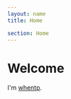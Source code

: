 ```yaml
---
layout: name
title: Home

section: Home
---
```


Welcome
=======

I'm [whentp](http://twitter.com/whentp).


